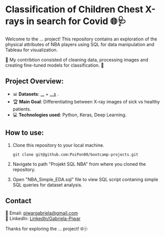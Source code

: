 #  **Classification of Children Chest X-rays in search for Covid** 🌐🩺

Welcome to the ... project! This repository contains an exploration of the physical attributes of NBA players using SQL for data manipulation and Tableau for visualization.

🌱 My contribtion consisted of cleaning data, processing images and creating fine-tuned models for classification. 🌱

## **Project Overview:**

- 📊 **Datasets**: [...]() + [...s]() .
- 🏆 **Main Goal**: Differentiating between X-ray images of sick vs healthy patients. 
- 💻 **Technologies used**: Python, Keras, Deep Learning.


## **How to use:**
   
1. Clone this repository to your local machine.

       git clone git@github.com:PoiPon00/bootcamp-projects.git
   
2. Navigate to path "Projekt SQL NBA" from where you cloned the repository.
   
3. Open "NBA_Simple_EDA.sql" file to view SQL script contaning simple SQL queries for dataset analysis.
    

## **Contact**
📧 Email: piwargabriela@gmail.com <br>
🔗 LinkedIn: [LinkedIn/Gabriela-Piwar](https://www.linkedin.com/in/gabriela-piwar)

Thanks for exploring the ... project! 🌐🩺

